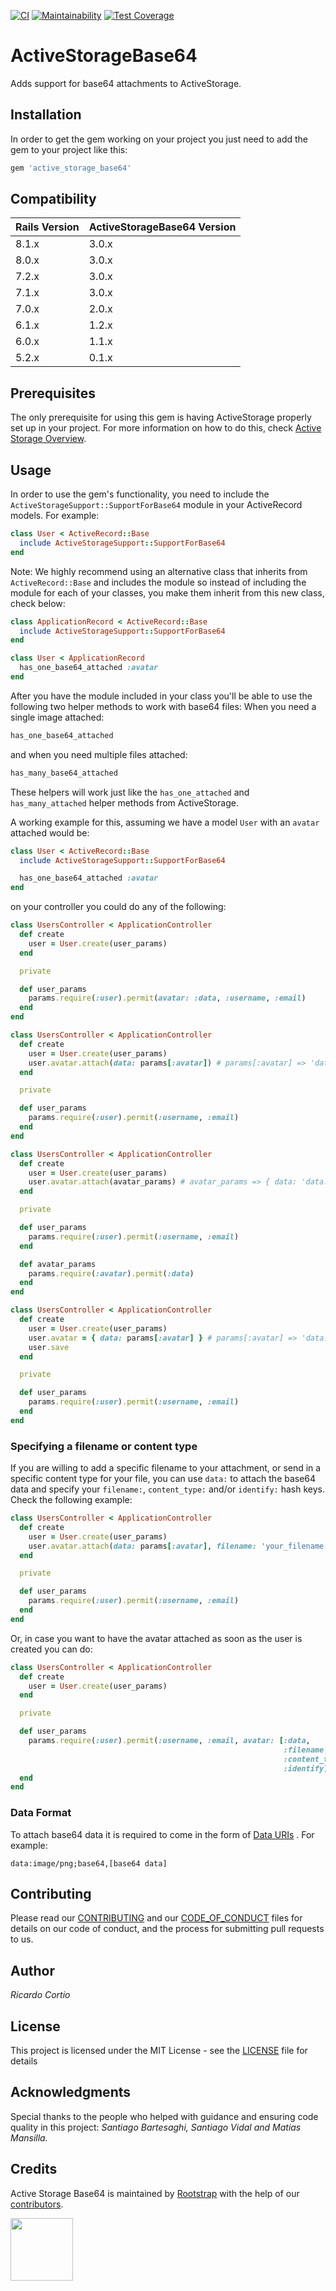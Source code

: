 [![CI](https://github.com/rootstrap/active-storage-base64/actions/workflows/ci.yml/badge.svg)](https://github.com/rootstrap/active-storage-base64/actions/workflows/ci.yml)
[![Maintainability](https://api.codeclimate.com/v1/badges/0da0a0901cedd72aeb10/maintainability)](https://codeclimate.com/github/rootstrap/active-storage-base64/maintainability)
[![Test Coverage](https://api.codeclimate.com/v1/badges/0da0a0901cedd72aeb10/test_coverage)](https://codeclimate.com/github/rootstrap/active-storage-base64/test_coverage)

# ActiveStorageBase64

Adds support for base64 attachments to ActiveStorage.

## Installation

In order to get the gem working on your project you just need to add the gem to your project like this:
```ruby
gem 'active_storage_base64'
```

## Compatibility
Rails Version | ActiveStorageBase64 Version
--------------|-----------------------------
8.1.x         | 3.0.x
8.0.x         | 3.0.x
7.2.x         | 3.0.x
7.1.x         | 3.0.x
7.0.x         | 2.0.x
6.1.x         | 1.2.x
6.0.x         | 1.1.x
5.2.x         | 0.1.x

## Prerequisites

The only prerequisite for using this gem is having ActiveStorage properly set up in your project. For more information on how to do this, check [Active Storage Overview](https://edgeguides.rubyonrails.org/active_storage_overview.html).

## Usage

In order to use the gem's functionality, you need to include the `ActiveStorageSupport::SupportForBase64` module in your ActiveRecord models.
For example:
```ruby
class User < ActiveRecord::Base
  include ActiveStorageSupport::SupportForBase64
end
```

Note:
We highly recommend using an alternative class that inherits from `ActiveRecord::Base` and includes the module so instead of including the module for each of your classes, you make them inherit from this new class, check below:
```ruby
class ApplicationRecord < ActiveRecord::Base
  include ActiveStorageSupport::SupportForBase64
end

class User < ApplicationRecord
  has_one_base64_attached :avatar
end
```

After you have the module included in your class you'll be able to use the following two helper methods to work with base64 files:
When you need a single image attached:
```ruby
has_one_base64_attached
```
and when you need multiple files attached:
```ruby
has_many_base64_attached
```
These helpers will work just like the `has_one_attached` and `has_many_attached` helper methods from ActiveStorage.

A working example for this, assuming we have a model `User` with an `avatar` attached would be:
```ruby
class User < ActiveRecord::Base
  include ActiveStorageSupport::SupportForBase64

  has_one_base64_attached :avatar
end
```

on your controller you could do any of the following:
```ruby
class UsersController < ApplicationController
  def create
    user = User.create(user_params)
  end

  private

  def user_params
    params.require(:user).permit(avatar: :data, :username, :email)
  end
end
```

```ruby
class UsersController < ApplicationController
  def create
    user = User.create(user_params)
    user.avatar.attach(data: params[:avatar]) # params[:avatar] => 'data:image/png;base64,[base64 data]'
  end

  private

  def user_params
    params.require(:user).permit(:username, :email)
  end
end
```

```ruby
class UsersController < ApplicationController
  def create
    user = User.create(user_params)
    user.avatar.attach(avatar_params) # avatar_params => { data: 'data:image/png;base64,[base64 data]' }
  end

  private

  def user_params
    params.require(:user).permit(:username, :email)
  end

  def avatar_params
    params.require(:avatar).permit(:data)
  end
end
```

```ruby
class UsersController < ApplicationController
  def create
    user = User.create(user_params)
    user.avatar = { data: params[:avatar] } # params[:avatar] => 'data:image/png;base64,[base64 data]'
    user.save
  end

  private

  def user_params
    params.require(:user).permit(:username, :email)
  end
end
```

### Specifying a filename or content type

If you are willing to add a specific filename to your attachment, or send in a specific content type for your file, you can use `data:` to attach the base64 data and specify your `filename:`, `content_type:` and/or `identify:` hash keys.
Check the following example:
```ruby
class UsersController < ApplicationController
  def create
    user = User.create(user_params)
    user.avatar.attach(data: params[:avatar], filename: 'your_filename', content_type: 'content/type', identify: 'false') # params[:avatar] => 'data:image/png;base64,[base64 data]'
  end

  private

  def user_params
    params.require(:user).permit(:username, :email)
  end
end
```

Or, in case you want to have the avatar attached as soon as the user is created you can do:
```ruby
class UsersController < ApplicationController
  def create
    user = User.create(user_params)
  end

  private

  def user_params
    params.require(:user).permit(:username, :email, avatar: [:data,
                                                             :filename,
                                                             :content_type,
                                                             :identify])
  end
end
```

### Data Format

To attach base64 data it is required to come in the form of [Data URIs](https://developer.mozilla.org/en-US/docs/Web/HTTP/Basics_of_HTTP/Data_URIs) .
For example:
```
data:image/png;base64,[base64 data]
```

## Contributing

Please read our [CONTRIBUTING](https://github.com/rootstrap/active-storage-base64/blob/master/CONTRIBUTING.md) and our [CODE_OF_CONDUCT](https://github.com/rootstrap/active-storage-base64/blob/master/CODE_OF_CONDUCT.md) files for details on our code of conduct, and the process for submitting pull requests to us.

## Author

*Ricardo Cortio*

## License

This project is licensed under the MIT License - see the [LICENSE](https://github.com/rootstrap/active-storage-base64/blob/master/LICENSE.txt) file for details

## Acknowledgments

Special thanks to the people who helped with guidance and ensuring code quality in this project:
*Santiago Bartesaghi, Santiago Vidal and Matias Mansilla.*

## Credits

Active Storage Base64 is maintained by [Rootstrap](http://www.rootstrap.com) with the help of our
[contributors](https://github.com/rootstrap/active-storage-base64/contributors).

[<img src="https://s3-us-west-1.amazonaws.com/rootstrap.com/img/rs.png" width="100"/>](http://www.rootstrap.com)
